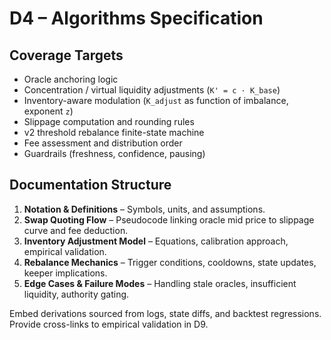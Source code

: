# D4 – Algorithms Specification

## Coverage Targets
- Oracle anchoring logic
- Concentration / virtual liquidity adjustments (`K' = c · K_base`)
- Inventory-aware modulation (`K_adjust` as function of imbalance, exponent `z`)
- Slippage computation and rounding rules
- v2 threshold rebalance finite-state machine
- Fee assessment and distribution order
- Guardrails (freshness, confidence, pausing)

## Documentation Structure
1. **Notation & Definitions** – Symbols, units, and assumptions.
2. **Swap Quoting Flow** – Pseudocode linking oracle mid price to slippage curve and fee deduction.
3. **Inventory Adjustment Model** – Equations, calibration approach, empirical validation.
4. **Rebalance Mechanics** – Trigger conditions, cooldowns, state updates, keeper implications.
5. **Edge Cases & Failure Modes** – Handling stale oracles, insufficient liquidity, authority gating.

Embed derivations sourced from logs, state diffs, and backtest regressions. Provide cross-links to empirical validation in D9.
